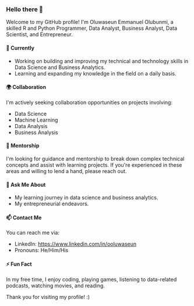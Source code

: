 
### Hello there 👋

Welcome to my GitHub profile! I'm Oluwaseun Emmanuel Olubunmi, a skilled R and Python Programmer, Data Analyst, Business Analyst, Data Scientist, and Entrepreneur.

#### 🚀 Currently

- Working on building and improving my technical and technology skills in Data Science and Business Analytics.
- Learning and expanding my knowledge in the field on a daily basis.

#### 🌍 Collaboration

I'm actively seeking collaboration opportunities on projects involving:
- Data Science
- Machine Learning
- Data Analysis
- Business Analysis

#### 🤝 Mentorship

I'm looking for guidance and mentorship to break down complex technical concepts and assist with learning projects. If you're experienced in these areas and willing to lend a hand, please reach out.

#### 💬 Ask Me About

- My learning journey in data science and business analytics.
- My entrepreneurial endeavors.

#### 📫 Contact Me

You can reach me via:
- LinkedIn: https://www.linkedin.com/in/ooluwaseun
- Pronouns: He/Him/His

#### ⚡ Fun Fact

In my free time, I enjoy coding, playing games, listening to data-related podcasts, watching movies, and reading.

Thank you for visiting my profile! :)


